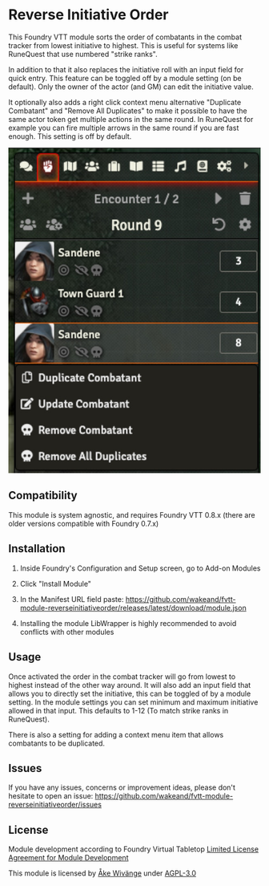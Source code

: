 # Reverse Initiative Order
This Foundry VTT module sorts the order of combatants in the combat tracker from lowest initiative to highest.
This is useful for systems like RuneQuest that use numbered "strike ranks".

In addition to that it also replaces the initiative roll with an input field for quick entry. This feature 
can be toggled off by a module setting (on be default). Only the owner of the actor (and GM) can edit the initiative value.

It optionally also adds a right click context menu alternative "Duplicate Combatant" and "Remove All Duplicates" to make it possible to have the same actor 
token get multiple actions in the same round. In RuneQuest for example you can fire multiple arrows in the same 
round if you are fast enough. This setting is off by default. 

![Screenshot](screenshots/combatTracker.jpg?raw=true)

## Compatibility
This module is system agnostic, and requires Foundry VTT 0.8.x (there are older versions compatible with Foundry 0.7.x)

## Installation 
1. Inside Foundry's Configuration and Setup screen, go to Add-on Modules

2. Click "Install Module"

3. In the Manifest URL field paste: https://github.com/wakeand/fvtt-module-reverseinitiativeorder/releases/latest/download/module.json

4. Installing the module LibWrapper is highly recommended to avoid conflicts with other modules

## Usage
Once activated the order in the combat tracker will go from lowest to highest instead of the other way around. It will also add an input
field that allows you to directly set the initiative, this can be toggled of by a module setting. In the module settings you can set minimum and maximum initiative allowed in that input. 
This defaults to 1-12 (To match strike ranks in RuneQuest).

There is also a setting for adding a context menu item that allows combatants to be duplicated.

## Issues
If you have any issues, concerns or improvement ideas, please don't hesitate to open an issue: https://github.com/wakeand/fvtt-module-reverseinitiativeorder/issues

## License

Module development according to Foundry Virtual Tabletop [Limited License Agreement for Module Development](https://foundryvtt.com/article/license)

This module is licensed by [Åke Wivänge](https://github.com/wake42) under [AGPL-3.0](https://opensource.org/licenses/AGPL-3.0)

